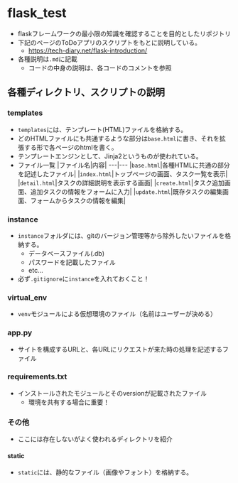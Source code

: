 # flask_test
- flaskフレームワークの最小限の知識を確認することを目的としたリポジトリ
- 下記のページのToDoアプリのスクリプトをもとに説明している。
  - https://tech-diary.net/flask-introduction/
- 各種説明は`.md`に記載
  - コードの中身の説明は、各コードのコメントを参照

## 各種ディレクトリ、スクリプトの説明
### templates
- `templates`には、テンプレート(HTML)ファイルを格納する。
- どのHTMLファイルにも共通するような部分は`base.html`に書き、それを拡張する形で各ページのhtmlを書く。
- テンプレートエンジンとして、Jinja2というものが使われている。
- ファイル一覧
|ファイル名|内容|
---|---
|`base.html`|各種HTMLに共通の部分を記述したファイル|
|`index.html`|トップページの画面、タスク一覧を表示|
|`detail.html`|タスクの詳細説明を表示する画面|
|`create.html`|タスク追加画面、追加タスクの情報をフォームに入力|
|`update.html`|既存タスクの編集画面、フォームからタスクの情報を編集|

### instance
- `instance`フォルダには、gitのバージョン管理等から除外したいファイルを格納する。
  - データベースファイル(.db)
  - パスワードを記載したファイル
  - etc...
- 必ず`.gitignore`に`instance`を入れておくこと！

### virtual_env
- `venv`モジュールによる仮想環境のファイル（名前はユーザーが決める）

### app.py
- サイトを構成するURLと、各URLにリクエストが来た時の処理を記述するファイル

### requirements.txt
- インストールされたモジュールとそのversionが記載されたファイル
  - 環境を共有する場合に重要！

### その他
- ここには存在しないがよく使われるディレクトリを紹介
#### static
- `static`には、静的なファイル（画像やフォント）を格納する。